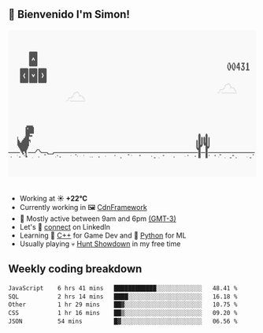 <h2>👋 <b>Bienvenido I'm Simon!&nbsp;</b></h2>

<section>
  <img src="./static/banner.gif" height=300 width=1000>
</section>

<br>

<ul>
  <li>
		<!--START_SECTION:weather-->
		Working at <b>☀️   +22°C</b>
		<!--END_SECTION:weather-->
  </li>
  <li>
    Currently working in 🖼️&nbsp;<a href=https://github.com/snapverse/cdn-framework target=_blank>CdnFramework</a>
  </li>
  <li>
    🚩 Mostly active between 9am and 6pm <a href=https://onlinealarmkur.com/world/es target=_blank>(GMT-3)</a>
  </li>
  <li>
    Let's 🔗&nbsp;<a href=https://www.linkedin.com/in/itssimmons target=_blank>connect</a> on LinkedIn
  </li>
  <li>
    Learning 👴&nbsp;<a href=https://images3.memedroid.com/images/UPLOADED755/65f2bce6734f6.webp target=_blank>C++</a> for Game Dev and 🐍&nbsp;<a href=https://qph.cf2.quoracdn.net/main-qimg-4472b6229cb75bf66ab531f3ebd4f975-lq target=_blank>Python</a> for ML
  </li>
  <li>
    Usually playing 💀&nbsp;<a href=https://www.huntshowdown.com target=_blank>Hunt Showdown</a> in my free time
  </li>
</ul>

<h2><b>Weekly coding breakdown </b></h2>

<!--START_SECTION:waka-->

```txt
JavaScript    6 hrs 41 mins   ████████████░░░░░░░░░░░░░   48.41 %
SQL           2 hrs 14 mins   ████░░░░░░░░░░░░░░░░░░░░░   16.18 %
Other         1 hr 29 mins    ██▓░░░░░░░░░░░░░░░░░░░░░░   10.75 %
CSS           1 hr 16 mins    ██▒░░░░░░░░░░░░░░░░░░░░░░   09.20 %
JSON          54 mins         █▓░░░░░░░░░░░░░░░░░░░░░░░   06.56 %
```

<!--END_SECTION:waka-->
